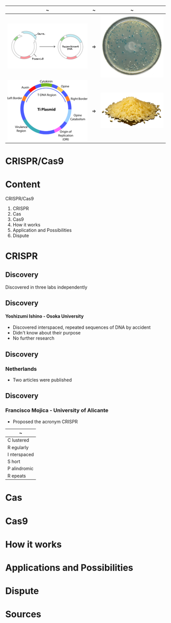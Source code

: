 ~ | ~ | ~
---|---|---
![](img/recombinant_plasmid_transparent.png) <!-- .element: class="img" --> | ⇒ | ![](img/blue_white_test_transparent.png) <!-- .element: class="img" -->
![](img/ti_plasmid_transparent.png) <!-- .element: class="img" --> | ⇒ | ![](img/golden_rice_transparent.png) <!-- .element: class="img" -->



# CRISPR/Cas9



# Content


<span class="fragment highlight-pink font-size-up" data-fragment-index="1 2 3">CRISPR</span><span class="fragment highlight-pink font-size-up" data-fragment-index="2 3">/Cas</span><span class="fragment highlight-pink font-size-up" data-fragment-index="3">9</span>

1. CRISPR <!-- .element: class="fragment" data-fragment-index="1" -->
2. Cas <!-- .element: class="fragment" data-fragment-index="2" -->
3. Cas9 <!-- .element: class="fragment" data-fragment-index="3" -->
4. How it works <!-- .element: class="fragment" data-fragment-index="4" -->
5. Application and Possibilities <!-- .element: class="fragment" data-fragment-index="5" -->
6. Dispute <!-- .element: class="fragment" data-fragment-index="6" -->



# CRISPR


## Discovery
Discovered in three labs independently


## Discovery
#### Yoshizumi Ishino - Osoka University
- Discovered interspaced, repeated sequences of DNA by accident
- Didn't know about their purpose
- No further research


## Discovery
### Netherlands
- Two articles were published


## Discovery
### Francisco Mojica - University of Alicante
- Proposed the acronym CRISPR


| ~ |
|---|
| C <span class="fragment fade-right">lustered</span> |
| R <span class="fragment fade-left">egularly</span> |
| I <span class="fragment">nterspaced</span> |
| S <span class="fragment">hort</span> |
| P <span class="fragment">alindromic</span> |
| R <span class="fragment">epeats</span> |



# Cas



# Cas9



# How it works



# Applications and Possibilities



# Dispute



# Sources
